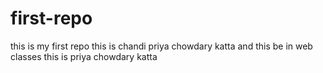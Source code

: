 # first-repo
this is my first repo
this is chandi priya chowdary katta
and this  be in web classes
this is priya chowdary katta